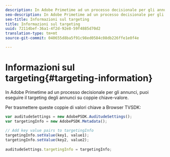 ```yaml
---
description: In Adobe Primetime ad un processo decisionale per gli annunci, puoi eseguire il targeting degli annunci su coppie chiave-valore.
seo-description: In Adobe Primetime ad un processo decisionale per gli annunci, puoi eseguire il targeting degli annunci su coppie chiave-valore.
seo-title: Informazioni sul targeting
title: Informazioni sul targeting
uuid: 72114bef-36a1-4f2d-92e8-59f4885d70d2
translation-type: tm+mt
source-git-commit: 040655d8ba5f91c98ed0584c08db226ffe1e0f4e

---
```



# Informazioni sul targeting{#targeting-information}

In Adobe Primetime ad un processo decisionale per gli annunci, puoi eseguire il targeting degli annunci su coppie chiave-valore.

Per trasmettere queste coppie di valori chiave a Browser TVSDK:

```js
var auditudeSettings = new AdobePSDK.AuditudeSettings(); 
var targetingInfo = new AdobePSDK.Metadata(); 
 
// Add key value pairs to targetingInfo 
targetingInfo.setValue(key1, value1); 
targetingInfo.setValue(key2, value2); 
 
auditudeSettings.targetingInfo = targetingInfo;
```

